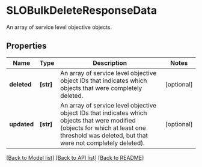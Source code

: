 # SLOBulkDeleteResponseData

An array of service level objective objects.

## Properties
Name | Type | Description | Notes
------------ | ------------- | ------------- | -------------
**deleted** | **[str]** | An array of service level objective object IDs that indicates which objects that were completely deleted. | [optional] 
**updated** | **[str]** | An array of service level objective object IDs that indicates which objects that were modified (objects for which at least one threshold was deleted, but that were not completely deleted). | [optional] 

[[Back to Model list]](README.md#documentation-for-models) [[Back to API list]](README.md#documentation-for-api-endpoints) [[Back to README]](README.md)


